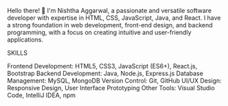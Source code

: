 Hello there! 👋 I'm Nishtha Aggarwal, a passionate and versatile software developer with expertise in HTML, CSS, JavaScript, Java, and React. I have a strong foundation in web development, front-end design, and backend programming, with a focus on creating intuitive and user-friendly applications.




SKILLS


Frontend Development: HTML5, CSS3, JavaScript (ES6+), React.js, Bootstrap
Backend Development: Java, Node.js, Express.js
Database Management: MySQL, MongoDB
Version Control: Git, GitHub
UI/UX Design: Responsive Design, User Interface Prototyping
Other Tools: Visual Studio Code, IntelliJ IDEA, npm




<!---
nishthaaggarwal15/nishthaaggarwal15 is a ✨ special ✨ repository because its `README.md` (this file) appears on your GitHub profile.
You can click the Preview link to take a look at your changes.
--->
